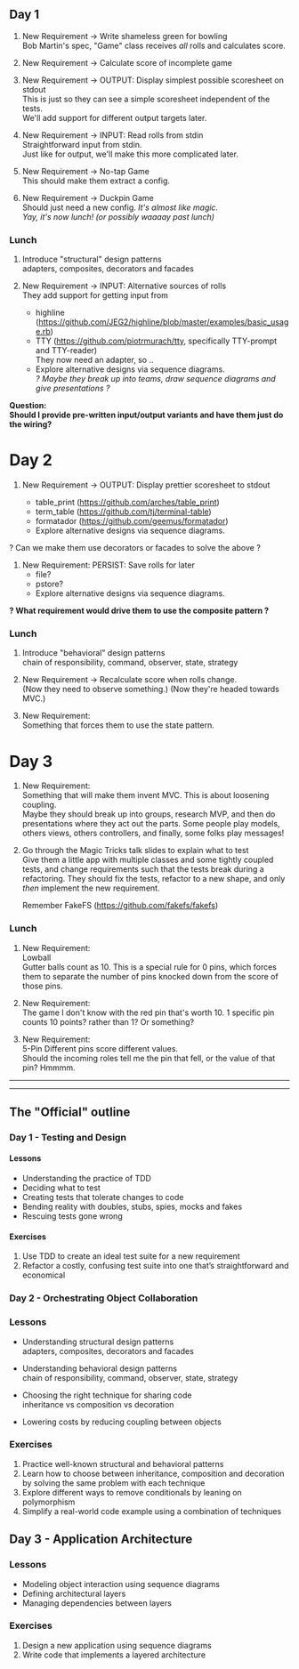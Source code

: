 ## Day 1

1) New Requirement -> Write shameless green for bowling  
     Bob Martin's spec, "Game" class receives _all_ rolls and calculates score.  

1) New Requirement  -> Calculate score of incomplete game

1) New Requirement  -> OUTPUT: Display simplest possible scoresheet on stdout  
    This is just so they can see a simple scoresheet independent of the tests.  
    We'll add support for different output targets later.  

1) New Requirement -> INPUT: Read rolls from stdin  
    Straightforward input from stdin.  
    Just like for output, we'll make this more complicated later.

1) New Requirement -> No-tap Game  
    This should make them extract a config.

1) New Requirement -> Duckpin Game  
    Should just need a new config.
    _It's almost like magic._  
    _Yay, it's now lunch! (or possibly waaaay past lunch)_

### Lunch

1) Introduce "structural" design patterns  
    adapters, composites, decorators and facades

1) New Requirement -> INPUT: Alternative sources of rolls  
    They add support for getting input from

    * highline (https://github.com/JEG2/highline/blob/master/examples/basic_usage.rb)
    * TTY (https://github.com/piotrmurach/tty, specifically TTY-prompt and TTY-reader)  
    They now need an adapter, so ..
    * Explore alternative designs via sequence diagrams.  
    _? Maybe they break up into teams, draw sequence diagrams and give presentations ?_

**Question:  
Should I provide pre-written input/output variants and have them just do the wiring?**

# Day 2

1) New Requirement -> OUTPUT: Display prettier scoresheet to stdout  

    * table_print (https://github.com/arches/table_print)
    * term_table (https://github.com/tj/terminal-table)
    * formatador (https://github.com/geemus/formatador)   
    * Explore alternative designs via sequence diagrams.

? Can we make them use decorators or facades to solve the above ?  

1) New Requirement: PERSIST: Save rolls for later
    * file?
    * pstore?
    * Explore alternative designs via sequence diagrams.


**? What requirement would drive them to use the composite pattern ?**

### Lunch

1) Introduce "behavioral" design patterns  
    chain of responsibility, command, observer, state, strategy  

1) New Requirement -> Recalculate score when rolls change.   
    (Now they need to observe something.)
    (Now they're headed towards MVC.)

1) New Requirement:  
    Something that forces them to use the state pattern.


# Day 3

1) New Requirement:  
  Something that will make them invent MVC.
    This is about loosening coupling.  
    Maybe they should break up into groups, research MVP, and then do presentations where they act out the parts. Some people play models, others views, others controllers, and finally, some folks play messages!

1) Go through the Magic Tricks talk slides to explain what to test  
    Give them a little app with multiple classes and some tightly coupled tests, and change requirements such that the tests break during a refactoring.  They should fix the tests, refactor to a new shape, and only _then_ implement the new requirement.  

    Remember FakeFS (https://github.com/fakefs/fakefs)

### Lunch

1) New Requirement:  
     Lowball  
     Gutter balls count as 10.  This is a special rule for 0 pins, which forces them to separate the number of pins knocked down from the score of those pins.

1) New Requirement:  
     The game I don't know with the red pin that's worth 10.
     1 specific pin counts 10 points?  rather than 1?  Or something?

1) New Requirement:  
     5-Pin
     Different pins score different values.  
     Should the incoming roles tell me the pin that fell, or the value of that pin?  Hmmmm.


----------------------------------------
----------------------------------------
## The "Official" outline
### Day 1 - Testing and Design
#### Lessons
* Understanding the practice of TDD
* Deciding what to test
* Creating tests that tolerate changes to code
* Bending reality with doubles, stubs, spies, mocks and fakes
* Rescuing tests gone wrong

#### Exercises
1) Use TDD to create an ideal test suite for a new requirement
1) Refactor a costly, confusing test suite into one that’s straightforward and economical

### Day 2 - Orchestrating Object Collaboration
### Lessons
* Understanding structural design patterns  
 	 adapters, composites, decorators and facades  

* Understanding behavioral design patterns  
    chain of responsibility, command, observer, state, strategy  

* Choosing the right technique for sharing code  
    inheritance vs composition vs decoration  

* Lowering costs by reducing coupling between objects  

### Exercises
1)	Practice well-known structural and behavioral patterns
1)	Learn how to choose between inheritance, composition and decoration by solving the same problem with each technique
1)	Explore different ways to remove conditionals by leaning on polymorphism 
1)	Simplify a real-world code example using a combination of techniques

## Day 3 - Application Architecture

### Lessons
* Modeling object interaction using sequence diagrams
* Defining architectural layers
* Managing dependencies between layers

### Exercises
1)	Design a new application using sequence diagrams
2)	Write code that implements a layered architecture

